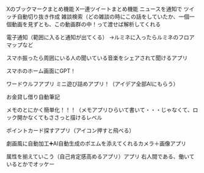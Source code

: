 
Xのブックマークまとめ機能
X一連ツイートまとめ機能
ニュースを通知で
ツイッチ自動切り抜き作成
雑談検索（どの雑談の時にこの話をしていたか、一個一個動画を見ずとも、この動画群の中！って渡せば解析してくれる

電子通知（範囲に入ると通知が出てくる）
→ルミネに入ったらルミネのフロアマップなど

スマホ振ったら周囲にいる人の聞いている音楽をシェアされて聞けるアプリ

スマホのホーム画面にGPT！

ワードウルフアプリ
ミニ遊び詰めアプリ！（アイデア全部AIにもらう）

お金貸し借り自動筆記

メモのとにかく簡単化！！！（メモアプリひらいて書いて・・・じゃなくて、ロック開かなくてもささっと描けるレベル

ポイントカード探すアプリ（アイコン押すと飛べる）

劇画風に自動加工➕AI自動生成のポエムを添えてくれるカメラ＋画像アプリ

属性を揃えていこう（自己肯定感高めるアプリ）アプリ
右人間である、働いているとかでオッケー

